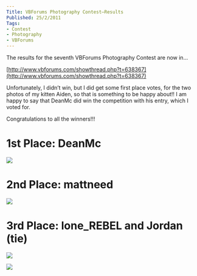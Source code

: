 ```yaml
---
Title: VBForums Photography Contest–Results
Published: 25/2/2011
Tags:
- Contest
- Photography
- VBForums
---
```


The results for the seventh VBForums Photography Contest are now in...

[http://www.vbforums.com/showthread.php?t=638367](http://www.vbforums.com/showthread.php?t=638367)

Unfortunately, I didn’t win, but I did get some first place votes, for the two photos of my kitten Aiden, so that is something to be happy about!! I am happy to say that DeanMc did win the competition with his entry, which I voted for.

Congratulations to all the winners!!!

# 1st Place: DeanMc

![](http://farm5.static.flickr.com/4082/4906001786_56587e14e7.jpg)

# 2nd Place: mattneed

![](http://farm6.static.flickr.com/5054/5408316472_58aa063419.jpg)

# 3rd Place: lone_REBEL and Jordan (tie)

![](http://i287.photobucket.com/albums/ll136/lone_REBEL/vbforums/amemorableday.jpg)

![](http://i.imgur.com/GqaVo.jpg)
